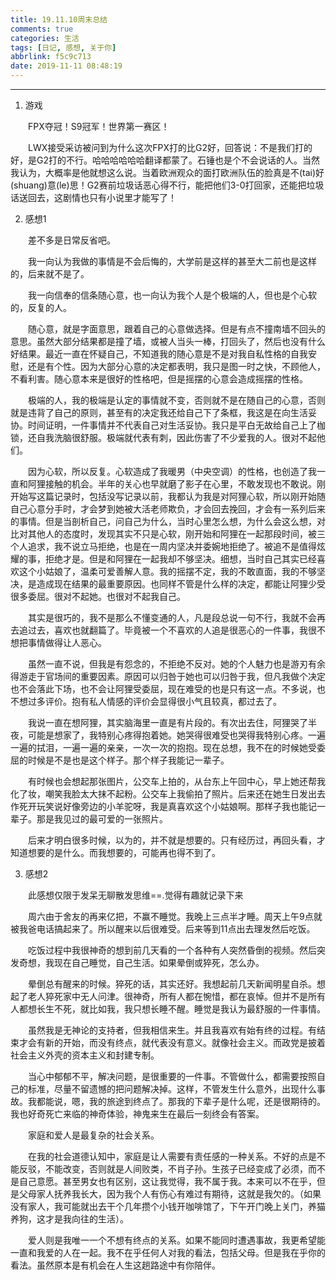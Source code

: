 ```yaml
---
title: 19.11.10周末总结
comments: true
categories: 生活
tags: [日记, 感想, 关于你]
abbrlink: f5c9c713
date: 2019-11-11 08:48:19
---
```


---

1. 游戏

&emsp;&emsp;FPX夺冠！S9冠军！世界第一赛区！

&emsp;&emsp;LWX接受采访被问到为什么这次FPX打的比G2好，回答说：不是我们打的好，是G2打的不行。哈哈哈哈哈哈翻译都蒙了。石锤也是个不会说话的人。当然我认为，大概率是他就想这么说。当着欧洲观众的面打欧洲队伍的脸真是不(tai)好(shuang)意(le)思！G2赛前垃圾话恶心得不行，能把他们3-0打回家，还能把垃圾话送回去，这剧情也只有小说里才能写了！

2. 感想1

&emsp;&emsp;差不多是日常反省吧。

&emsp;&emsp;我一向认为我做的事情是不会后悔的，大学前是这样的甚至大二前也是这样的，后来就不是了。

&emsp;&emsp;我一向信奉的信条随心意，也一向认为我个人是个极端的人，但也是个心软的，反复的人。

&emsp;&emsp;随心意，就是字面意思，跟着自己的心意做选择。但是有点不撞南墙不回头的意思。虽然大部分结果都是撞了墙，或被人当头一棒，打回头了，然后也没有什么好结果。最近一直在怀疑自己，不知道我的随心意是不是对我自私性格的自我安慰，还是有个性。因为大部分心意的决定都表明，我只是图一时之快，不顾他人，不看利害。随心意本来是很好的性格吧，但是摇摆的心意会造成摇摆的性格。

&emsp;&emsp;极端的人，我的极端是认定的事情就不变，否则就不是在随自己的心意，否则就是违背了自己的原则，甚至有的决定我还给自己下了条框，我这是在向生活妥协。时间证明，一件事情并不代表自己对生活妥协。我只是平白无故给自己上了枷锁，还自我洗脑很舒服。极端就代表有刺，因此伤害了不少爱我的人。很对不起他们。

&emsp;&emsp;因为心软，所以反复。心软造成了我暖男（中央空调）的性格，也创造了我一直和阿狸接触的机会。半年的关心也早就磨了影子在心里，不敢发现也不敢说。刚开始写这篇记录时，包括没写记录以前，我都认为我是对阿狸心软，所以刚开始随自己心意分手时，才会梦到她被大活老师欺负，才会回去挽回，才会有一系列后来的事情。但是当剖析自己，问自己为什么，当时心里怎么想，为什么会这么想，对比对其他人的态度时，发现其实不只是心软，刚开始和阿狸在一起那段时间，被三个人追求，我不说立马拒绝，也是在一周内坚决并委婉地拒绝了。被追不是值得炫耀的事，拒绝才是。但是和阿狸在一起我却不够坚决。细想，当时自己其实已经喜欢这个小姑娘了，温柔可爱善解人意。我的摇摆不定，我的不敢直面，我的不够坚决，是造成现在结果的最重要原因。也同样不管是什么样的决定，都能让阿狸少受很多委屈。很对不起她。也很对不起我自己。

&emsp;&emsp;其实是很巧的，我不是那么不懂变通的人，凡是段总说一句不行，我就不会再去追过去，喜欢也就翻篇了。毕竟被一个不喜欢的人追是很恶心的一件事，我很不想把事情做得让人恶心。

&emsp;&emsp;虽然一直不说，但我是有怨念的，不拒绝不反对。她的个人魅力也是游刃有余得游走于官场间的重要因素。原因可以归咎于她也可以归咎于我，但凡我做个决定也不会落此下场，也不会让阿狸受委屈，现在难受的也是只有这一点。不多说，也不想过多评价。抱有私人情感的评价会显得很小气且较真，都过去了。

&emsp;&emsp;我说一直在想阿狸，其实脑海里一直是有片段的。有次出去住，阿狸哭了半夜，可能是想家了，我特别心疼得抱着她。她哭得很难受也哭得我特别心疼。一遍一遍的拭泪，一遍一遍的亲亲，一次一次的抱抱。现在总想，我不在的时候她受委屈的时候是不是也是这个样子。那个样子我能记一辈子。

&emsp;&emsp;有时候也会想起那张图片，公交车上拍的，从台东上午回中心，早上她还帮我化了妆，嘲笑我脸太大抹不起粉。公交车上我偷拍了照片。后来还在她生日发出去作死开玩笑说好像旁边的小羊驼呀，我是真喜欢这个小姑娘啊。那样子我也能记一辈子。那是我见过的最可爱的一张照片。

&emsp;&emsp;后来才明白很多时候，以为的，并不就是想要的。只有经历过，再回头看，才知道想要的是什么。而我想要的，可能再也得不到了。

3. 感想2

&emsp;&emsp;此感想仅限于发呆无聊散发思维==.觉得有趣就记录下来

&emsp;&emsp;周六由于舍友的再来亿把，不赢不睡觉。我晚上三点半才睡。周天上午9点就被我爸电话搞起来了。所以醒来以后很难受。后来等到11点出去理发然后吃饭。

&emsp;&emsp;吃饭过程中我很神奇的想到前几天看的一个各种有人突然昏倒的视频。然后突发奇想，我现在自己睡觉，自己生活。如果晕倒或猝死，怎么办。

&emsp;&emsp;晕倒总有醒来的时候。猝死的话，其实还好。我想起前几天新闻明星自杀。想起了老人猝死家中无人问津。很神奇，所有人都在惋惜，都在哀悼。但并不是所有人都想长生不死，就比如我，我只想长睡不醒。睡觉是我认为最舒服的一件事情。

&emsp;&emsp;虽然我是无神论的支持者，但我相信来生。并且我喜欢有始有终的过程。有结束才会有新的开始，而没有终点，就代表没有意义。就像社会主义。而政党是披着社会主义外壳的资本主义和封建专制。

&emsp;&emsp;当心中郁郁不平，解决问题，是很重要的一件事。不管做什么，都需要按照自己的标准，尽量不留遗憾的把问题解决掉。这样，不管发生什么意外，出现什么事故。我都能说，嗯，我的旅途到终点了。那我的下辈子是什么呢，还是很期待的。我也好奇死亡来临的神奇体验，神鬼来生在最后一刻终会有答案。

&emsp;&emsp;家庭和爱人是最复杂的社会关系。

&emsp;&emsp;在我的社会道德认知中，家庭是让人需要有责任感的一种关系。不好的点是不能反驳，不能改变，否则就是人间败类，不肖子孙。生孩子已经变成了必须，而不是自己意愿。甚至男女也有区别，这让我觉得，我不属于我。本来可以不在乎，但是父母家人抚养我长大，因为我个人有伤心有难过有期待，这就是我欠的。（如果没有家人，我可能就出去干个几年攒个小钱开咖啡馆了，下午开门晚上关门，养猫养狗，这才是我向往的生活）。

&emsp;&emsp;爱人则是我唯一一个不想有终点的关系。如果不能同时遭遇事故，我更希望能一直和我爱的人在一起。我不在乎任何人对我的看法，包括父母。但是我在乎你的看法。虽然原本是有机会在人生这趟路途中有你陪伴。